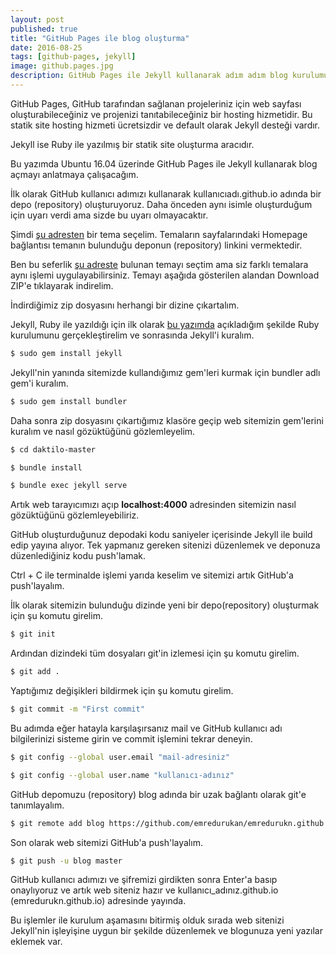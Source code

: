 ```yaml
---
layout: post
published: true
title: "GitHub Pages ile blog oluşturma"
date: 2016-08-25
tags: [github-pages, jekyll]
image: github.pages.jpg
description: GitHub Pages ile Jekyll kullanarak adım adım blog kurulumu
---
```



<center>
	<amp-img width="500" height="300" layout="responsive" src="/assets/images/github.pages.jpg"></amp-img>
</center>


GitHub Pages, GitHub tarafından sağlanan projeleriniz için web sayfası oluşturabileceğiniz ve projenizi tanıtabileceğiniz bir hosting hizmetidir. Bu statik site hosting hizmeti ücretsizdir ve default olarak Jekyll desteği vardır.


Jekyll ise Ruby ile yazılmış bir statik site oluşturma aracıdır.

Bu yazımda Ubuntu 16.04 üzerinde GitHub Pages ile Jekyll kullanarak blog açmayı anlatmaya çalışacağım.


İlk olarak GitHub kullanıcı adımızı kullanarak kullanıcıadı.github.io adında bir depo (repository) oluşturuyoruz. Daha önceden aynı isimle oluşturduğum için uyarı verdi ama sizde bu uyarı olmayacaktır.

<center>
	<amp-img width="902" height="660" layout="responsive" src="/assets/images/repository-olusturma.png"></amp-img>
</center>


Şimdi [şu adresten](http://jekyllthemes.org/) bir tema seçelim. Temaların sayfalarındaki Homepage bağlantısı temanın bulunduğu deponun (repository) linkini vermektedir.

Ben bu seferlik [şu adreste](https://github.com/kronik3r/daktilo) bulunan temayı seçtim ama siz farklı temalara aynı işlemi uygulayabilirsiniz. Temayı aşağıda gösterilen alandan Download ZIP'e tıklayarak indirelim.

<center>
	<amp-img width="1138" height="575" layout="responsive" src="/assets/images/download-repository.png"></amp-img>
</center>


İndirdiğimiz zip dosyasını herhangi bir dizine çıkartalım.


Jekyll, Ruby ile yazıldığı için ilk olarak [bu yazımda](http://emredurukan.com/2016/08/19/ubuntu-uzerinde-rails-kurulumu/) açıkladığım şekilde Ruby kurulumunu gerçekleştirelim ve sonrasında Jekyll'i kuralım. 

```bash
$ sudo gem install jekyll
```

Jekyll'nin yanında sitemizde kullandığımız gem'leri kurmak için bundler adlı gem'i kuralım. 

```bash
$ sudo gem install bundler
```

Daha sonra zip dosyasını çıkartığımız klasöre geçip web sitemizin gem'lerini kuralım ve nasıl gözüktüğünü gözlemleyelim.

```bash
$ cd daktilo-master

$ bundle install

$ bundle exec jekyll serve
```

Artık web tarayıcımızı açıp **localhost:4000** adresinden sitemizin nasıl gözüktüğünü gözlemleyebiliriz. 

<center>
	<amp-img width="718" height="381" layout="responsive" src="/assets/images/local-jekyll.png"></amp-img>
</center>


GitHub oluşturduğunuz depodaki kodu saniyeler içerisinde Jekyll ile build edip yayına alıyor. Tek yapmanız gereken sitenizi düzenlemek ve deponuza düzenlediğiniz kodu push'lamak.

Ctrl + C ile terminalde işlemi yarıda keselim ve sitemizi artık GitHub'a push'layalım.


İlk olarak sitemizin bulunduğu dizinde yeni bir depo(repository) oluşturmak için şu komutu girelim.  

```bash
$ git init
```

Ardından dizindeki tüm dosyaları git'in izlemesi için şu komutu girelim.

```bash
$ git add .
```

Yaptığımız değişikleri bildirmek için şu komutu girelim.

```bash
$ git commit -m "First commit"
```

Bu adımda eğer hatayla karşılaşırsanız mail ve GitHub kullanıcı adı bilgilerinizi sisteme girin ve commit işlemini tekrar deneyin.

```bash
$ git config --global user.email "mail-adresiniz"

$ git config --global user.name "kullanıcı-adınız"
```

GitHub depomuzu (repository) blog adında bir uzak bağlantı olarak git'e tanımlayalım.

```bash
$ git remote add blog https://github.com/emredurukan/emredurukn.github.io.git
```

Son olarak web sitemizi GitHub'a push'layalım.

```bash
$ git push -u blog master
```

GitHub kullanıcı adımızı ve şifremizi girdikten sonra Enter'a basıp onaylıyoruz ve artık web siteniz hazır ve kullanıcı_adınız.github.io (emredurukn.github.io) adresinde yayında.


Bu işlemler ile kurulum aşamasını bitirmiş olduk sırada web sitenizi Jekyll'nin işleyişine uygun bir şekilde düzenlemek ve blogunuza yeni yazılar eklemek var.
